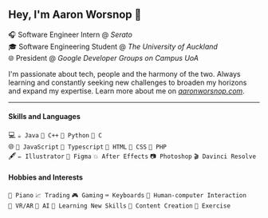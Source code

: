 ## Hey, I'm Aaron Worsnop 👋
🎧 Software Engineer Intern @ *Serato*  
🎓 Software Engineering Student @ *The University of Auckland*  
🌐 President @ *Google Developer Groups on Campus UoA*  

I'm passionate about tech, people and the harmony of the two. Always learning and constantly seeking new challenges to broaden my horizons and expand my expertise. Learn more about me on *[aaronworsnop.com](https://aaronworsnop.com)*.

----

#### Skills and Languages
💻 `☕ Java` `🌟 C++` `🐍 Python` `📜 C`  
🌐 `🧩 JavaScript` `🧩 Typescript` `📝 HTML` `🎨 CSS` `🐘 PHP`  
🖋️ `✏️ Illustrator` `📏 Figma` `💥 After Effects` `📷 Photoshop` `🎬 Davinci Resolve`

#### Hobbies and Interests
`🎹 Piano` `📈 Trading` `🎮 Gaming` `⌨️ Keyboards` `🧠 Human-computer Interaction`  
`🥽 VR/AR` `🤖 AI` `📖 Learning New Skills` `🎥 Content Creation` `🏃 Exercise`
